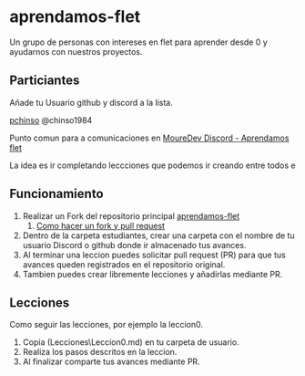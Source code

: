 # aprendamos-flet

Un grupo de personas con intereses en flet para aprender desde 0  y ayudarnos con nuestros proyectos.

## Particiantes

Añade tu Usuario github y discord a la lista.


[pchinso](https://github.com/pchinso) @chinso1984


Punto comun para a comunicaciones en [MoureDev Discord - Aprendamos flet](https://discord.com/channels/729672926432985098/1164945939149115542)

La idea es ir completando leccciones que podemos ir creando entre todos e

## Funcionamiento

1. Realizar un Fork del repositorio principal [aprendamos-flet](https://github.com/pchinso/aprendamos-flet)
   1. [Como hacer un fork y pull request](https://www.freecodecamp.org/espanol/news/como-hacer-tu-primer-pull-request-en-github/)
2. Dentro de la carpeta estudiantes, crear una carpeta con el nombre de tu usuario Discord o  github donde ir almacenado tus avances.
3. Al terminar una leccion puedes solicitar pull request (PR) para que tus avances queden registrados en el repositorio original.
4. Tambien puedes crear libremente lecciones y añadirlas mediante PR.

## Lecciones

Como seguir las lecciones, por ejemplo la leccion0.

1. Copia (Lecciones\Leccion0.md) en tu carpeta de usuario.
2. Realiza los pasos descritos en la leccion.
3. Al finalizar comparte tus avances mediante PR.
